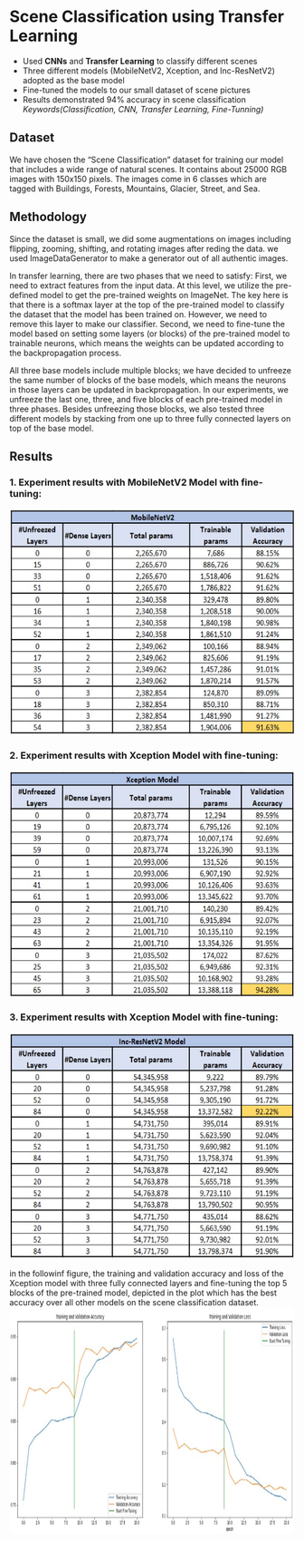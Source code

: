 # Scene Classification using Transfer Learning
* Used **CNNs** and **Transfer Learning** to classify different scenes
* Three different models (MobileNetV2, Xception, and Inc-ResNetV2) adopted as the base model
* Fine-tuned the models to our small dataset of scene pictures
* Results demonstrated 94% accuracy in scene classification
<br>_Keywords(Classification, CNN, Transfer Learning, Fine-Tunning)_

## Dataset
We have chosen the “Scene Classification” dataset for training our model that includes a wide range of natural scenes. It contains about 25000 RGB images with 150x150 pixels. The images come in 6 classes which are tagged with Buildings, Forests, Mountains, Glacier, Street, and Sea.

## Methodology
Since the dataset is small, we did some augmentations on images including flipping, zooming, shifting, and rotating images after reding the data. we used ImageDataGenerator to make a generator out of all authentic images.

In transfer learning, there are two phases that we need to satisfy:
First, we need to extract features from the input data. At this level, we utilize the pre-defined model to get the pre-trained weights on ImageNet. The key here is that there is a softmax layer at the top of the pre-trained model to classify the dataset that the model has been trained on. However, we need to remove this layer to make our classifier. 
Second, we need to fine-tune the model based on setting some layers (or blocks) of the pre-trained model to trainable neurons, which means the weights can be updated according to the backpropagation process.

All three base models include multiple blocks; we have decided to unfreeze the same number of blocks of the base models, which means the neurons in those layers can be updated in backpropagation. In our experiments, we unfreeze the last one, three, and five blocks of each pre-trained model in three phases. Besides unfreezing those blocks, we also tested three different models by stacking from one up to three fully connected layers on top of the base model.

## Results
### 1. Experiment results with MobileNetV2 Model with fine-tuning:
<img src="https://github.com/saeidesm/scene-classification-transfer-learning/blob/main/results-img/MobileNetV2.jpg" width="600" height="400" />

### 2. Experiment results with Xception Model with fine-tuning:
<img src="https://github.com/saeidesm/scene-classification-transfer-learning/blob/main/results-img/Xception.jpg" width="600" height="400" />

### 3. Experiment results with Xception Model with fine-tuning:
<img src="https://github.com/saeidesm/scene-classification-transfer-learning/blob/main/results-img/Inc-ResNetV2.jpg" width="600" height="400" />

in the followinf figure, the training and validation accuracy and loss of the Xception model with three fully connected layers and fine-tuning the top 5 blocks of the pre-trained model, depicted in the plot which has the best accuracy over all other models on the scene classification dataset.
<img src="https://github.com/saeidesm/scene-classification-transfer-learning/blob/main/results-img/best-result.jpg" width="1000" height="400" />

